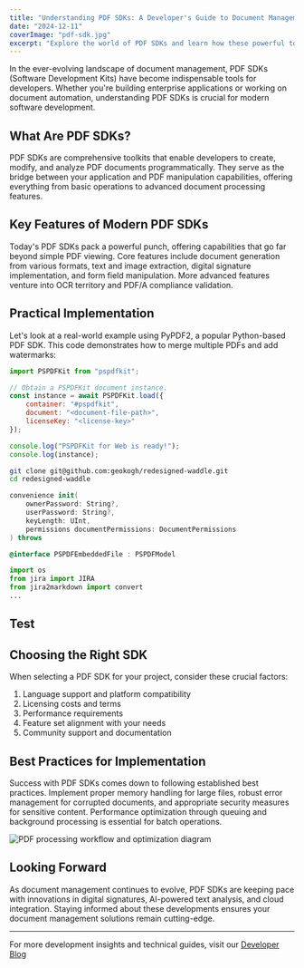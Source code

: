 ```yaml
---
title: "Understanding PDF SDKs: A Developer's Guide to Document Management"
date: "2024-12-11"
coverImage: "pdf-sdk.jpg"
excerpt: "Explore the world of PDF SDKs and learn how these powerful tools can transform your document management capabilities with practical code examples and implementation strategies."
---
```


In the ever-evolving landscape of document management, PDF SDKs (Software Development Kits) have become indispensable tools for developers. Whether you're building enterprise applications or working on document automation, understanding PDF SDKs is crucial for modern software development.

## What Are PDF SDKs?

PDF SDKs are comprehensive toolkits that enable developers to create, modify, and analyze PDF documents programmatically. They serve as the bridge between your application and PDF manipulation capabilities, offering everything from basic operations to advanced document processing features.

## Key Features of Modern PDF SDKs

Today's PDF SDKs pack a powerful punch, offering capabilities that go far beyond simple PDF viewing. Core features include document generation from various formats, text and image extraction, digital signature implementation, and form field manipulation. More advanced features venture into OCR territory and PDF/A compliance validation.

## Practical Implementation

Let's look at a real-world example using PyPDF2, a popular Python-based PDF SDK. This code demonstrates how to merge multiple PDFs and add watermarks:

```javascript
import PSPDFKit from "pspdfkit";

// Obtain a PSPDFKit document instance.
const instance = await PSPDFKit.load({
    container: "#pspdfkit",
    document: "<document-file-path>",
    licenseKey: "<license-key>"
});

console.log("PSPDFKit for Web is ready!");
console.log(instance);
```

```bash
git clone git@github.com:geokogh/redesigned-waddle.git
cd redesigned-waddle
```

```swift
convenience init(
    ownerPassword: String?,
    userPassword: String?,
    keyLength: UInt,
    permissions documentPermissions: DocumentPermissions
) throws
```

```objective-c
@interface PSPDFEmbeddedFile : PSPDFModel
```

```python
import os
from jira import JIRA
from jira2markdown import convert
...
```

## Test

## Choosing the Right SDK

When selecting a PDF SDK for your project, consider these crucial factors:

1. Language support and platform compatibility
2. Licensing costs and terms
3. Performance requirements
4. Feature set alignment with your needs
5. Community support and documentation

## Best Practices for Implementation

Success with PDF SDKs comes down to following established best practices. Implement proper memory handling for large files, robust error management for corrupted documents, and appropriate security measures for sensitive content. Performance optimization through queuing and background processing is essential for batch operations.

![PDF processing workflow and optimization diagram](pdf-processing.jpg)

## Looking Forward

As document management continues to evolve, PDF SDKs are keeping pace with innovations in digital signatures, AI-powered text analysis, and cloud integration. Staying informed about these developments ensures your document management solutions remain cutting-edge.

---
For more development insights and technical guides, visit our [Developer Blog](https://nutrient.io/blog)